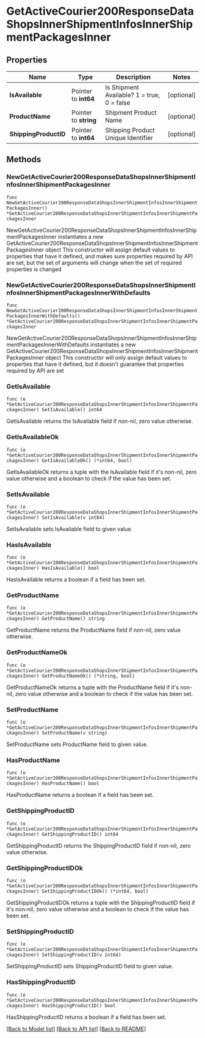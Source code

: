 # GetActiveCourier200ResponseDataShopsInnerShipmentInfosInnerShipmentPackagesInner

## Properties

Name | Type | Description | Notes
------------ | ------------- | ------------- | -------------
**IsAvailable** | Pointer to **int64** | Is Shipment Available? 1 &#x3D; true, 0 &#x3D; false | [optional] 
**ProductName** | Pointer to **string** | Shipment Product Name | [optional] 
**ShippingProductID** | Pointer to **int64** | Shipping Product Unique Identifier | [optional] 

## Methods

### NewGetActiveCourier200ResponseDataShopsInnerShipmentInfosInnerShipmentPackagesInner

`func NewGetActiveCourier200ResponseDataShopsInnerShipmentInfosInnerShipmentPackagesInner() *GetActiveCourier200ResponseDataShopsInnerShipmentInfosInnerShipmentPackagesInner`

NewGetActiveCourier200ResponseDataShopsInnerShipmentInfosInnerShipmentPackagesInner instantiates a new GetActiveCourier200ResponseDataShopsInnerShipmentInfosInnerShipmentPackagesInner object
This constructor will assign default values to properties that have it defined,
and makes sure properties required by API are set, but the set of arguments
will change when the set of required properties is changed

### NewGetActiveCourier200ResponseDataShopsInnerShipmentInfosInnerShipmentPackagesInnerWithDefaults

`func NewGetActiveCourier200ResponseDataShopsInnerShipmentInfosInnerShipmentPackagesInnerWithDefaults() *GetActiveCourier200ResponseDataShopsInnerShipmentInfosInnerShipmentPackagesInner`

NewGetActiveCourier200ResponseDataShopsInnerShipmentInfosInnerShipmentPackagesInnerWithDefaults instantiates a new GetActiveCourier200ResponseDataShopsInnerShipmentInfosInnerShipmentPackagesInner object
This constructor will only assign default values to properties that have it defined,
but it doesn't guarantee that properties required by API are set

### GetIsAvailable

`func (o *GetActiveCourier200ResponseDataShopsInnerShipmentInfosInnerShipmentPackagesInner) GetIsAvailable() int64`

GetIsAvailable returns the IsAvailable field if non-nil, zero value otherwise.

### GetIsAvailableOk

`func (o *GetActiveCourier200ResponseDataShopsInnerShipmentInfosInnerShipmentPackagesInner) GetIsAvailableOk() (*int64, bool)`

GetIsAvailableOk returns a tuple with the IsAvailable field if it's non-nil, zero value otherwise
and a boolean to check if the value has been set.

### SetIsAvailable

`func (o *GetActiveCourier200ResponseDataShopsInnerShipmentInfosInnerShipmentPackagesInner) SetIsAvailable(v int64)`

SetIsAvailable sets IsAvailable field to given value.

### HasIsAvailable

`func (o *GetActiveCourier200ResponseDataShopsInnerShipmentInfosInnerShipmentPackagesInner) HasIsAvailable() bool`

HasIsAvailable returns a boolean if a field has been set.

### GetProductName

`func (o *GetActiveCourier200ResponseDataShopsInnerShipmentInfosInnerShipmentPackagesInner) GetProductName() string`

GetProductName returns the ProductName field if non-nil, zero value otherwise.

### GetProductNameOk

`func (o *GetActiveCourier200ResponseDataShopsInnerShipmentInfosInnerShipmentPackagesInner) GetProductNameOk() (*string, bool)`

GetProductNameOk returns a tuple with the ProductName field if it's non-nil, zero value otherwise
and a boolean to check if the value has been set.

### SetProductName

`func (o *GetActiveCourier200ResponseDataShopsInnerShipmentInfosInnerShipmentPackagesInner) SetProductName(v string)`

SetProductName sets ProductName field to given value.

### HasProductName

`func (o *GetActiveCourier200ResponseDataShopsInnerShipmentInfosInnerShipmentPackagesInner) HasProductName() bool`

HasProductName returns a boolean if a field has been set.

### GetShippingProductID

`func (o *GetActiveCourier200ResponseDataShopsInnerShipmentInfosInnerShipmentPackagesInner) GetShippingProductID() int64`

GetShippingProductID returns the ShippingProductID field if non-nil, zero value otherwise.

### GetShippingProductIDOk

`func (o *GetActiveCourier200ResponseDataShopsInnerShipmentInfosInnerShipmentPackagesInner) GetShippingProductIDOk() (*int64, bool)`

GetShippingProductIDOk returns a tuple with the ShippingProductID field if it's non-nil, zero value otherwise
and a boolean to check if the value has been set.

### SetShippingProductID

`func (o *GetActiveCourier200ResponseDataShopsInnerShipmentInfosInnerShipmentPackagesInner) SetShippingProductID(v int64)`

SetShippingProductID sets ShippingProductID field to given value.

### HasShippingProductID

`func (o *GetActiveCourier200ResponseDataShopsInnerShipmentInfosInnerShipmentPackagesInner) HasShippingProductID() bool`

HasShippingProductID returns a boolean if a field has been set.


[[Back to Model list]](../README.md#documentation-for-models) [[Back to API list]](../README.md#documentation-for-api-endpoints) [[Back to README]](../README.md)


